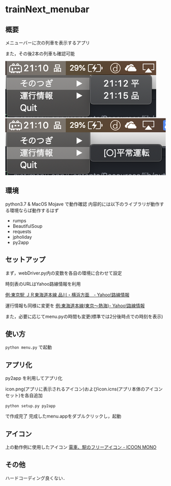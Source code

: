# trainNext_menubar

## 概要
メニューバーに次の列車を表示するアプリ

また，その後2本の列車も確認可能

![](スクリーンショット1.png)
![](スクリーンショット2.png)


## 環境
python3.7 & MacOS Mojave で動作確認
内容的には以下のライブラリが動作する環境ならば動作するはず

+ rumps
+ BeautifulSoup
+ requests
+ jpholiday
+ py2app


## セットアップ
まず，webDriver.py内の変数を各自の環境に合わせて設定

時刻表のURLはYahoo路線情報を利用

[例:東京駅 ＪＲ東海道本線 品川・横浜方面　- Yahoo!路線情報](https://transit.yahoo.co.jp/station/time/22828/?kind=1&gid=1171&pref=13&prefname=%E6%9D%B1%E4%BA%AC&tab=time&done=time)

運行情報も同様に変更を
[例:東海道本線(東京～熱海)- Yahoo!路線情報](https://transit.yahoo.co.jp/traininfo/detail/27/0/)

また，必要に応じてmenu.pyの時間も変更(標準では2分後時点での時刻を表示)

## 使い方

`python menu.py`
で起動


## アプリ化
py2app を利用してアプリ化

icon.png(アプリに表示されるアイコン)およびicon.icns(アプリ本体のアイコンセット)を各自追加

`python setup.py py2app`

で作成完了
完成したmenu.appをダブルクリックし，起動


## アイコン
上の動作例に使用したアイコン
[電車、駅のフリーアイコン - ICOON MONO](http://icooon-mono.com/11945-%E9%9B%BB%E8%BB%8A%E3%80%81%E9%A7%85%E3%81%AE%E3%83%95%E3%83%AA%E3%83%BC%E3%82%A2%E3%82%A4%E3%82%B3%E3%83%B3/)

## その他
ハードコーディング良くない．
